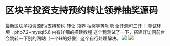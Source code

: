 # 区块羊投资支持预约转让领养抽奖源码

最新区块羊投资源码/支持预约 转让 领养 抽奖等等功能 全开源可二开！
测试环境：php7.2+mysql5.6
内有详细的搭建教程
这个我测试了一下，搭建好访问前台会跳转一下别的网站（一个H的好像）这个自行处理解决。
[![](https://wukongymw.com/wp-content/uploads/2023/02/1676733488-49fbd1757a8cd85.webp)](https://wukongymw.com/wp-content/uploads/2023/02/1676733488-49fbd1757a8cd85.webp)
[![](https://wukongymw.com/wp-content/uploads/2023/02/1676733487-b3010a12bafd48b.webp)](https://wukongymw.com/wp-content/uploads/2023/02/1676733487-b3010a12bafd48b.webp)